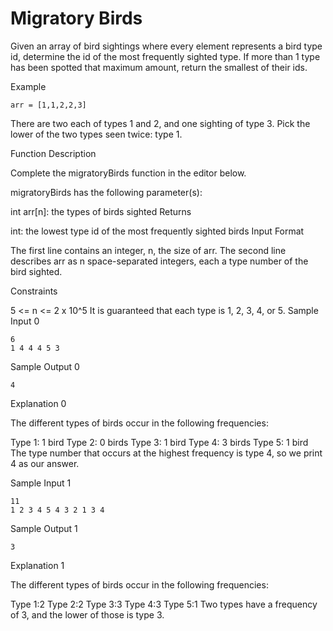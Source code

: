Migratory Birds
=============

Given an array of bird sightings where every element represents a bird type id, determine the id of the most frequently sighted type. If more than 1 type has been spotted that maximum amount, return the smallest of their ids.

Example
```
arr = [1,1,2,2,3]
```

There are two each of types 1 and 2, and one sighting of type 3. Pick the lower of the two types seen twice: type 1.

Function Description

Complete the migratoryBirds function in the editor below.

migratoryBirds has the following parameter(s):

int arr[n]: the types of birds sighted
Returns

int: the lowest type id of the most frequently sighted birds
Input Format

The first line contains an integer, n, the size of arr.
The second line describes arr as n space-separated integers, each a type number of the bird sighted.

Constraints

5 <= n <= 2 x 10^5
It is guaranteed that each type is 1, 2, 3, 4, or 5.
Sample Input 0
```
6
1 4 4 4 5 3
```
Sample Output 0
```
4
```
Explanation 0

The different types of birds occur in the following frequencies:

Type 1: 1 bird
Type 2: 0 birds
Type 3: 1 bird
Type 4: 3 birds
Type 5: 1 bird
The type number that occurs at the highest frequency is type 4, so we print 4 as our answer.

Sample Input 1
```
11
1 2 3 4 5 4 3 2 1 3 4
```
Sample Output 1
```
3
```
Explanation 1

The different types of birds occur in the following frequencies:

Type 1:2
Type 2:2 
Type 3:3 
Type 4:3 
Type 5:1
Two types have a frequency of 3, and the lower of those is type 3.